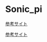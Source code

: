# Sonic_pi

[参考サイト](http://sonic-pi.mehackit.org/exercises/ja/02-make-a-song/02-drum-beat.html)

[参考サイト](https://yoppa.org/fms_music17/8504.html)